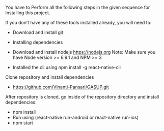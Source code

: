You have to Perform all the following steps in the given sequence for Installing this project.

If you don’t have any of these tools installed already, you will need to:
 
 - Download and install git

  - Installing dependencies
   - Download and install nodejs https://nodejs.org
        Note: Make sure you have Node version >= 6.9.1 and NPM >= 3
        
   - Installed the cli using 
      npm install -g react-native-cli
     
Clone repository and install dependencies  
 - https://github.com/Vinanti-Pansari/GASUP.git

After repository is cloned, go inside of the repository directory and install dependencies:
 - npm install
 - Run using (react-native run-android or react-native run-ios)
 - npm start